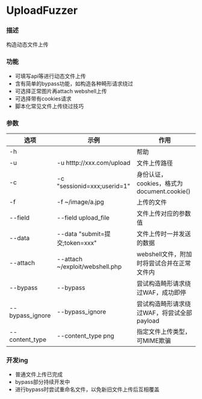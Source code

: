 # UploadFuzzer
### 描述
构造动态文件上传

### 功能
- 可填写api等进行动态文件上传
- 含有简单的bypass功能，如构造各种畸形请求绕过
- 可选择正常图片再attach webshell上传
- 可选择带有cookies请求
- 脚本化常见文件上传绕过技巧

### 参数
选项 | 示例 | 作用
--- | --- | ---
-h | |帮助
-u | -u htttp://xxx.com/upload | 文件上传路径
-c | -c "sessionid=xxx;userid=1" | 身份认证，cookies，格式为document.cookie()
-f | -f ~/image/a.jpg | 上传的文件
--field | --field upload_file | 文件上传对应的参数值
--data | --data "submit=提交;token=xxx" | 文件上传时一并发送的数据
--attach | --attach ~/exploit/webshell.php | webshell文件，附加时将尝试合并在正常文件内
--bypass | --bypass | 尝试构造畸形请求绕过WAF，成功即停
--bypass_ignore | --bypass_ignore |  尝试构造畸形请求绕过WAF，将尝试全部payload
--content_type | --content_type png | 指定文件上传类型，可MIME欺骗

### 开发ing
- 普通文件上传已完成
- bypass部分持续开发中
- 进行bypass时尝试重命名文件，以免新旧文件上传后互相覆盖